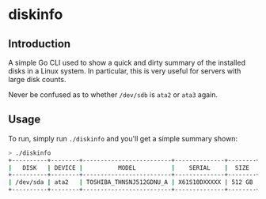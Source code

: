 # diskinfo

## Introduction

A simple Go CLI used to show a quick and dirty summary of the installed disks in a Linux system. In particular, this is very useful for servers with large disk counts.

Never be confused as to whether `/dev/sdb` is `ata2` or `ata3` again.

## Usage

To run, simply run `./diskinfo` and you'll get a simple summary shown:

```bash
> ./diskinfo 
+----------+--------+-------------------------+--------------+--------+
|   DISK   | DEVICE |          MODEL          |    SERIAL    |  SIZE  |
+----------+--------+-------------------------+--------------+--------+
| /dev/sda | ata2   | TOSHIBA_THNSNJ512GDNU_A | X61S10DXXXXX | 512 GB |
+----------+--------+-------------------------+--------------+--------+
```
